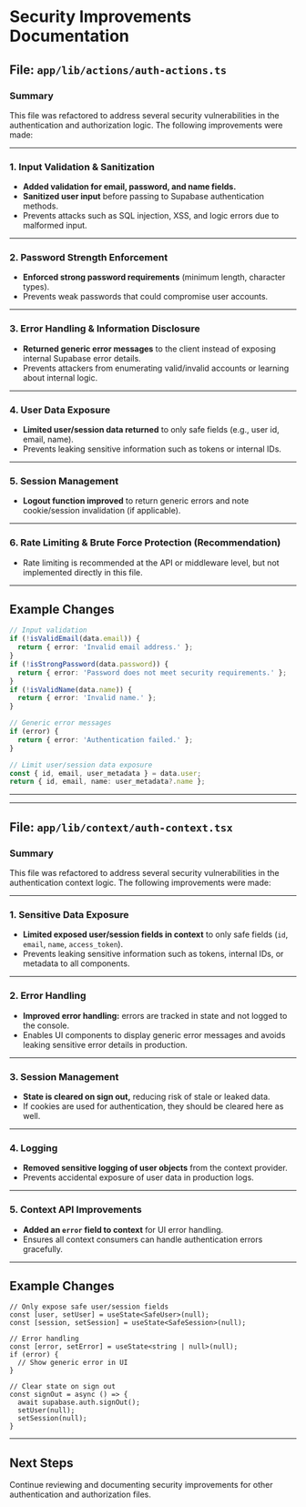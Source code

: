 # Security Improvements Documentation

## File: `app/lib/actions/auth-actions.ts`

### Summary

This file was refactored to address several security vulnerabilities in the authentication and authorization logic. The following improvements were made:

---

### 1. Input Validation & Sanitization

- **Added validation for email, password, and name fields.**
- **Sanitized user input** before passing to Supabase authentication methods.
- Prevents attacks such as SQL injection, XSS, and logic errors due to malformed input.

---

### 2. Password Strength Enforcement

- **Enforced strong password requirements** (minimum length, character types).
- Prevents weak passwords that could compromise user accounts.

---

### 3. Error Handling & Information Disclosure

- **Returned generic error messages** to the client instead of exposing internal Supabase error details.
- Prevents attackers from enumerating valid/invalid accounts or learning about internal logic.

---

### 4. User Data Exposure

- **Limited user/session data returned** to only safe fields (e.g., user id, email, name).
- Prevents leaking sensitive information such as tokens or internal IDs.

---

### 5. Session Management

- **Logout function improved** to return generic errors and note cookie/session invalidation (if applicable).

---

### 6. Rate Limiting & Brute Force Protection (Recommendation)

- Rate limiting is recommended at the API or middleware level, but not implemented directly in this file.

---

## Example Changes

```typescript
// Input validation
if (!isValidEmail(data.email)) {
  return { error: 'Invalid email address.' };
}
if (!isStrongPassword(data.password)) {
  return { error: 'Password does not meet security requirements.' };
}
if (!isValidName(data.name)) {
  return { error: 'Invalid name.' };
}

// Generic error messages
if (error) {
  return { error: 'Authentication failed.' };
}

// Limit user/session data exposure
const { id, email, user_metadata } = data.user;
return { id, email, name: user_metadata?.name };
```

---


---

## File: `app/lib/context/auth-context.tsx`

### Summary

This file was refactored to address several security vulnerabilities in the authentication context logic. The following improvements were made:

---

### 1. Sensitive Data Exposure

- **Limited exposed user/session fields in context** to only safe fields (`id`, `email`, `name`, `access_token`).
- Prevents leaking sensitive information such as tokens, internal IDs, or metadata to all components.

---

### 2. Error Handling

- **Improved error handling:** errors are tracked in state and not logged to the console.
- Enables UI components to display generic error messages and avoids leaking sensitive error details in production.

---

### 3. Session Management

- **State is cleared on sign out,** reducing risk of stale or leaked data.
- If cookies are used for authentication, they should be cleared here as well.

---

### 4. Logging

- **Removed sensitive logging of user objects** from the context provider.
- Prevents accidental exposure of user data in production logs.

---

### 5. Context API Improvements

- **Added an `error` field to context** for UI error handling.
- Ensures all context consumers can handle authentication errors gracefully.

---

## Example Changes

```tsx
// Only expose safe user/session fields
const [user, setUser] = useState<SafeUser>(null);
const [session, setSession] = useState<SafeSession>(null);

// Error handling
const [error, setError] = useState<string | null>(null);
if (error) {
  // Show generic error in UI
}

// Clear state on sign out
const signOut = async () => {
  await supabase.auth.signOut();
  setUser(null);
  setSession(null);
}
```

---

## Next Steps

Continue reviewing and documenting security improvements for other authentication and authorization files.
